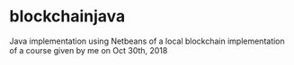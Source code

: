 # blockchainjava
Java implementation using Netbeans of a local blockchain implementation of a course given by me on Oct 30th, 2018
